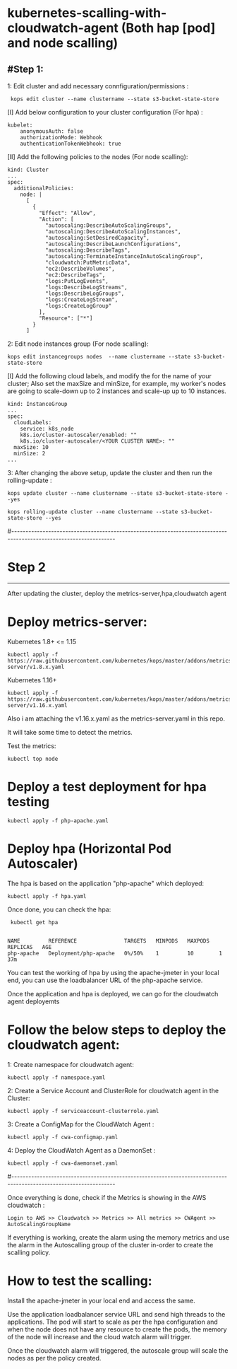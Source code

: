 # kubernetes-scalling-with-cloudwatch-agent (Both hap [pod] and node scalling)
  
  
 #Step 1:
 ----------------
 
1: Edit cluster and add necessary connfiguration/permissions :
 
     kops edit cluster --name clustername --state s3-bucket-state-store
     
 [I] Add below configuration to your cluster configuration (For hpa) : 

    kubelet:
        anonymousAuth: false
        authorizationMode: Webhook
        authenticationTokenWebhook: true
        
  [II] Add the following policies to the nodes (For node scalling):
   
    kind: Cluster 
    ... 
    spec: 
      additionalPolicies:
        node: |
          [
            {
              "Effect": "Allow",
              "Action": [
                "autoscaling:DescribeAutoScalingGroups",
                "autoscaling:DescribeAutoScalingInstances",
                "autoscaling:SetDesiredCapacity",
                "autoscaling:DescribeLaunchConfigurations",
                "autoscaling:DescribeTags",
                "autoscaling:TerminateInstanceInAutoScalingGroup",
                "cloudwatch:PutMetricData",
                "ec2:DescribeVolumes",
                "ec2:DescribeTags",
                "logs:PutLogEvents",
                "logs:DescribeLogStreams",
                "logs:DescribeLogGroups",
                "logs:CreateLogStream",
                "logs:CreateLogGroup"
              ],
              "Resource": ["*"]
            }
          ]


2: Edit node instances group (For node scalling):

    kops edit instancegroups nodes  --name clustername --state s3-bucket-state-store
    
  [I] Add the following cloud labels, and modify the for the name of your cluster; Also set the maxSize and minSize, for example, my worker's nodes are going to scale-down up to 2 instances and scale-up up to 10 instances.
  
    kind: InstanceGroup 
    ... 
    spec: 
      cloudLabels: 
        service: k8s_node 
        k8s.io/cluster-autoscaler/enabled: "" 
        k8s.io/cluster-autoscaler/<YOUR CLUSTER NAME>: "" 
      maxSize: 10 
      minSize: 2 
    ...
  
3: After changing the above setup, update the cluster and then run the rolling-update :

    kops update cluster --name clustername --state s3-bucket-state-store --yes
    
    kops rolling-update cluster --name clustername --state s3-bucket-state-store --yes
#------------------------------------------------------------------------------------------------------------------

    
    
# Step 2
--------------

After updating the cluster, deploy the metrics-server,hpa,cloudwatch agent 


# Deploy metrics-server:

Kubernetes 1.8+ <= 1.15

    kubectl apply -f https://raw.githubusercontent.com/kubernetes/kops/master/addons/metrics-server/v1.8.x.yaml
    
Kubernetes 1.16+

    kubectl apply -f https://raw.githubusercontent.com/kubernetes/kops/master/addons/metrics-server/v1.16.x.yaml
    
Also i am attaching the v1.16.x.yaml as the metrics-server.yaml in this repo.


It will take some time to detect the metrics.

Test the metrics:
 
    kubectl top node
    
# Deploy a test deployment for hpa testing

    kubectl apply -f php-apache.yaml
    
# Deploy hpa (Horizontal Pod Autoscaler)

The hpa is based on the application "php-apache" which deployed:

    kubectl apply -f hpa.yaml
    
Once done, you can check the hpa:

     kubectl get hpa


    NAME         REFERENCE               TARGETS   MINPODS   MAXPODS   REPLICAS   AGE
    php-apache   Deployment/php-apache   0%/50%    1         10        1          37m
    
You can test the working of hpa by using the apache-jmeter in your local end, you can use the loadbalancer URL of the php-apache service.

Once the application and hpa is deployed, we can go for the cloudwatch agent deployemts



# Follow the below steps to deploy the cloudwatch agent:



1: Create namespace for cloudwatch agent:

    kubectl apply -f namespace.yaml
    
2: Create a Service Account and ClusterRole for cloudwatch agent in the Cluster:

    kubectl apply -f serviceaccount-clusterrole.yaml
    
3: Create a ConfigMap for the CloudWatch Agent :

    kubectl apply -f cwa-configmap.yaml
    
4: Deploy the CloudWatch Agent as a DaemonSet :

    kubectl apply -f cwa-daemonset.yaml
    
#------------------------------------------------------------------------------------------------------------------

Once everything is done, check if the Metrics is showing in the AWS cloudwatch :

    Login to AWS >> Cloudwatch >> Metrics >> All metrics >> CWAgent >> AutoScalingGroupName 
    
If everything is working, create the alarm using the memory metrics and use the alarm in the Autoscalling group of the cluster in-order to create the scalling policy.


# How to test the scalling:

Install the apache-jmeter in your local end and access the same.

Use the application loadbalancer service URL and send high threads to the applications. The pod will start to scale as per the hpa configuration and when the node does not have any resource to create the pods, the memory of the node will increase and the cloud watch alarm will trigger. 

Once the cloudwatch alarm will triggered, the autoscale group will scale the nodes as per the policy created.
    
